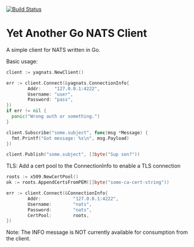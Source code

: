 [![Build Status](https://travis-ci.org/cloudfoundry/yagnats.png)](https://travis-ci.org/cloudfoundry/yagnats)

Yet Another Go NATS Client
==========================

A simple client for NATS written in Go.

Basic usage:

```go
client := yagnats.NewClient()

err := client.Connect(&yagnats.ConnectionInfo{
		Addr:     "127.0.0.1:4222",
		Username: "user",
		Password: "pass",
})
if err != nil {
  panic("Wrong auth or something.")
}

client.Subscribe("some.subject", func(msg *Message) {
  fmt.Printf("Got message: %s\n", msg.Payload)
})

client.Publish("some.subject", []byte("Sup son?"))
```

TLS:
Add a cert pool to the ConnectionInfo to enable a TLS connection
```go
roots := x509.NewCertPool()
ok := roots.AppendCertsFromPEM([]byte("some-ca-cert-string"))

err := client.Connect(&ConnectionInfo{
        Addr:            "127.0.0.1:4222",
        Username:        "nats",
        Password:        "nats",
        CertPool:        roots,
})
```

Note:
The INFO message is NOT currently available for consumption from the client.
